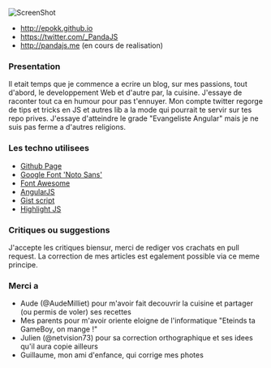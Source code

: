 ![ScreenShot](http://s12.postimg.org/qwyoshjel/logo.png)

 * http://epokk.github.io
 * https://twitter.com/_PandaJS
 * http://pandajs.me (en cours de realisation)

### Presentation
Il etait temps que je commence a ecrire un blog, sur mes passions, tout d'abord, le developpement Web et d'autre par, la cuisine. J'essaye de raconter tout ca en humour pour pas t'ennuyer. Mon compte twitter regorge de tips et tricks en JS et autres lib a la mode qui pourrait te servir sur tes repo prives. J'essaye d'atteindre le grade "Evangeliste Angular" mais je ne suis pas ferme a d'autres religions.

### Les techno utilisees
 * [Github Page](http://pages.github.com)
 * [Google Font 'Noto Sans'](http://www.google.com/fonts/specimen/Noto+Sans)
 * [Font Awesome](http://fortawesome.github.io/Font-Awesome)
 * [AngularJS](http://angularjs.org)
 * [Gist script](https://gist.github.com)
 * [Highlight JS](http://softwaremaniacs.org/soft/highlight/en)

### Critiques ou suggestions
J'accepte les critiques biensur, merci de rediger vos crachats en pull request. La correction de mes articles est egalement possible via ce meme principe.

### Merci a
 * Aude (@AudeMilliet) pour m'avoir fait decouvrir la cuisine et partager (ou permis de voler) ses recettes
 * Mes parents pour m'avoir oriente eloigne de l'informatique "Eteinds ta GameBoy, on mange !"
 * Julien (@netvision73) pour sa correction orthographique et ses idees qu'il aura copie ailleurs
 * Guillaume, mon ami d'enfance, qui corrige mes photes
